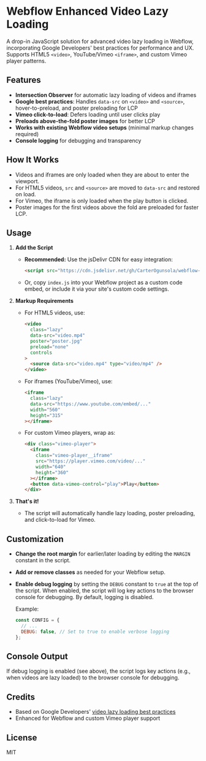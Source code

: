 # Webflow Enhanced Video Lazy Loading

A drop-in JavaScript solution for advanced video lazy loading in Webflow, incorporating Google Developers' best practices for performance and UX. Supports HTML5 `<video>`, YouTube/Vimeo `<iframe>`, and custom Vimeo player patterns.

## Features

- **Intersection Observer** for automatic lazy loading of videos and iframes
- **Google best practices**: Handles `data-src` on `<video>` and `<source>`, hover-to-preload, and poster preloading for LCP
- **Vimeo click-to-load**: Defers loading until user clicks play
- **Preloads above-the-fold poster images** for better LCP
- **Works with existing Webflow video setups** (minimal markup changes required)
- **Console logging** for debugging and transparency

## How It Works

- Videos and iframes are only loaded when they are about to enter the viewport.
- For HTML5 videos, `src` and `<source>` are moved to `data-src` and restored on load.
- For Vimeo, the iframe is only loaded when the play button is clicked.
- Poster images for the first videos above the fold are preloaded for faster LCP.

## Usage

1. **Add the Script**

   - **Recommended:** Use the jsDelivr CDN for easy integration:
     ```html
     <script src="https://cdn.jsdelivr.net/gh/CarterOgunsola/webflow-lazyload@main/v1.0.0.js"></script>
     ```
   - Or, copy `index.js` into your Webflow project as a custom code embed, or include it via your site's custom code settings.

2. **Markup Requirements**

   - For HTML5 videos, use:
     ```html
     <video
       class="lazy"
       data-src="video.mp4"
       poster="poster.jpg"
       preload="none"
       controls
     >
       <source data-src="video.mp4" type="video/mp4" />
     </video>
     ```
   - For iframes (YouTube/Vimeo), use:
     ```html
     <iframe
       class="lazy"
       data-src="https://www.youtube.com/embed/..."
       width="560"
       height="315"
     ></iframe>
     ```
   - For custom Vimeo players, wrap as:
     ```html
     <div class="vimeo-player">
       <iframe
         class="vimeo-player__iframe"
         src="https://player.vimeo.com/video/..."
         width="640"
         height="360"
       ></iframe>
       <button data-vimeo-control="play">Play</button>
     </div>
     ```

3. **That's it!**
   - The script will automatically handle lazy loading, poster preloading, and click-to-load for Vimeo.

## Customization

- **Change the root margin** for earlier/later loading by editing the `MARGIN` constant in the script.
- **Add or remove classes** as needed for your Webflow setup.
- **Enable debug logging** by setting the `DEBUG` constant to `true` at the top of the script. When enabled, the script will log key actions to the browser console for debugging. By default, logging is disabled.

  Example:

  ```js
  const CONFIG = {
    // ...
    DEBUG: false, // Set to true to enable verbose logging
  };
  ```

## Console Output

If debug logging is enabled (see above), the script logs key actions (e.g., when videos are lazy loaded) to the browser console for debugging.

## Credits

- Based on Google Developers' [video lazy loading best practices](https://web.dev/lazy-loading-video/)
- Enhanced for Webflow and custom Vimeo player support

## License

MIT
